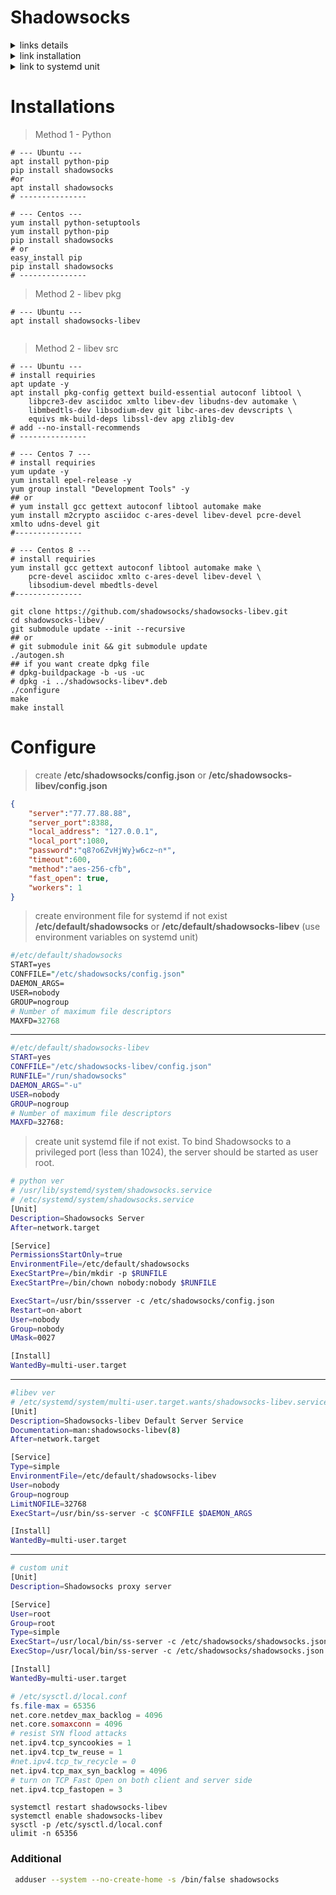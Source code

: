 Shadowsocks
====

<d>
<details>
    <summary> links details </summary>

[arch](https://wiki.archlinux.org/title/Shadowsocks)

[habr](https://habr.com/ru/post/358126/)

[shadowsocks.org](https://shadowsocks.org/guide/stream.html)

[crypt compare](https://crypto.stackexchange.com/questions/18266/use-aes-256-or-aes-ctr-256-for-one-block#18271)

[Optimizing shadowsocks](https://github.com/shadowsocks/shadowsocks/wiki/Optimizing-Shadowsocks)

[4pda](https://4pda.to/forum/index.php?showtopic=744431&st=3040)

</details>
</d>

<d>
<details>
    <summary> link installation </summary>

[python](https://github.com/dgkang/shadowsocks-python)

<ul>
<li>

[libev ubuntu](https://supporthost.in/how-to-install-shadowsocks-on-ubuntu/)</li>
<li>

[libev ubuntu chinese](https://pioneerlfn.github.io/2019/12/02/shadowsocks/)</li>
<li>

[libev ubuntu and client sets](https://www.linuxbabe.com/ubuntu/shadowsocks-libev-proxy-server-ubuntu)</li>
<li>

[libev ubuntu 2](https://blog.wtigga.com/shadowsocks/)</li>
</ul>

<li>-----------</li>

<ul>
<li>

[libev src](https://losst.ru/nastrojka-shadowsocks)</li>
<li>

[libev src centos7 + client settings](https://serverdiary.com/linux/how-to-install-shadowsocks-server-on-centos-7/)</li>
<li>

[libev centos](https://www.hostens.com/knowledgebase/how-to-install-and-configure-shadowsocks-server/)</li>
</ul>

<li>-----------</li>

<ul>
<li>

[libev snap](https://upcloud.com/resources/tutorials/install-shadowsocks-libev-socks5-proxy)</li>
<li>

[libev snap 1](https://ip-calculator.ru/blog/ask/kak-ustanovit-proksi-server-shadowsocks-libev-socks5/)</li>
</ul>

[many method](https://www.oilandfish.com/posts/shadowsocks-libev.html)

[rust](https://4pda.to/forum/index.php?showtopic=744431&st=1580#entry96860833)

[vray plugin ubuntu](http://renbuar.blogspot.com/2020/04/ubuntu-2004-shadowsocks-over-websocket.html)

[install and settings client](https://www.linode.com/docs/guides/create-a-socks5-proxy-server-with-shadowsocks-on-ubuntu-and-centos7/?amp;_ga=2.220322520.1193236751.1582119770-1740799406.1579098235&lang=en)

</details>
</d>

<d>
<details>
    <summary> link to systemd unit </summary>

[gist](https://gist.github.com/zhiguangwang/a8e51a90b5b902529af9dd517849d568)

[github](https://github.com/shadowsocks/shadowsocks-rust/issues/103)

[chinese](https://yuyi.io/2015/12/29/shadowsocks-systemd/)

<ul>
<li>

[solutions superuser.com](https://superuser.com/questions/1436616/systemctl-cannot-start-service-code-exited-status-0-success)</li>
<li>

[solutions github](https://github.com/shadowsocks/shadowsocks-libev/issues/1949)</li>
<li>

[solutions stackexchange](https://unix.stackexchange.com/questions/679837/where-is-the-user-shadows-shadowsocks-defined)
</li>
</ul>

</details>
</d>


# Installations

> Method 1 - Python
```nginx
# --- Ubuntu ---
apt install python-pip
pip install shadowsocks
#or
apt install shadowsocks
# ---------------

# --- Centos ---
yum install python-setuptools
yum install python-pip
pip install shadowsocks
# or
easy_install pip
pip install shadowsocks
# ---------------
```

> Method 2 - libev pkg
```nginx
# --- Ubuntu ---
apt install shadowsocks-libev


```

> Method 2 - libev src
```nginx
# --- Ubuntu ---
# install requiries
apt update -y
apt install pkg-config gettext build-essential autoconf libtool \
    libpcre3-dev asciidoc xmlto libev-dev libudns-dev automake \
    libmbedtls-dev libsodium-dev git libc-ares-dev devscripts \
    equivs mk-build-deps libssl-dev apg zlib1g-dev
# add --no-install-recommends
# ---------------

# --- Centos 7 ---
# install requiries
yum update -y
yum install epel-release -y
yum group install "Development Tools" -y
## or 
# yum install gcc gettext autoconf libtool automake make
yum install m2crypto asciidoc c-ares-devel libev-devel pcre-devel xmlto udns-devel git
#---------------

# --- Centos 8 ---
# install requiries
yum install gcc gettext autoconf libtool automake make \
    pcre-devel asciidoc xmlto c-ares-devel libev-devel \
    libsodium-devel mbedtls-devel
#---------------

git clone https://github.com/shadowsocks/shadowsocks-libev.git
cd shadowsocks-libev/
git submodule update --init --recursive
## or 
# git submodule init && git submodule update
./autogen.sh
## if you want create dpkg file
# dpkg-buildpackage -b -us -uc
# dpkg -i ../shadowsocks-libev*.deb
./configure
make
make install
```

# Configure

> create **/etc/shadowsocks/config.json** or **/etc/shadowsocks-libev/config.json**

```json
{
    "server":"77.77.88.88",
    "server_port":8388,
    "local_address": "127.0.0.1",
    "local_port":1080,
    "password":"q8?o6ZvHjWy}w6cz~n*",
    "timeout":600,
    "method":"aes-256-cfb",
    "fast_open": true,
    "workers": 1
}
```

> create environment file for systemd if not exist **/etc/default/shadowsocks** or **/etc/default/shadowsocks-libev** (use environment variables on systemd unit)

```perl
#/etc/default/shadowsocks
START=yes
CONFFILE="/etc/shadowsocks/config.json"
DAEMON_ARGS=
USER=nobody
GROUP=nogroup
# Number of maximum file descriptors
MAXFD=32768
```
----------
```bash
#/etc/default/shadowsocks-libev
START=yes
CONFFILE="/etc/shadowsocks-libev/config.json"
RUNFILE="/run/shadowsocks"
DAEMON_ARGS="-u"
USER=nobody
GROUP=nogroup
# Number of maximum file descriptors
MAXFD=32768:
```

> create unit systemd file if not exist. To bind Shadowsocks to a privileged port (less than 1024), the server should be started as user root.
```bash
# python ver
# /usr/lib/systemd/system/shadowsocks.service
# /etc/systemd/system/shadowsocks.service
[Unit]
Description=Shadowsocks Server
After=network.target

[Service]
PermissionsStartOnly=true
EnvironmentFile=/etc/default/shadowsocks
ExecStartPre=/bin/mkdir -p $RUNFILE
ExecStartPre=/bin/chown nobody:nobody $RUNFILE

ExecStart=/usr/bin/ssserver -c /etc/shadowsocks/config.json
Restart=on-abort
User=nobody
Group=nobody
UMask=0027

[Install]
WantedBy=multi-user.target
```
---------
```bash
#libev ver
# /etc/systemd/system/multi-user.target.wants/shadowsocks-libev.service
[Unit]
Description=Shadowsocks-libev Default Server Service
Documentation=man:shadowsocks-libev(8)
After=network.target

[Service]
Type=simple
EnvironmentFile=/etc/default/shadowsocks-libev
User=nobody
Group=nogroup
LimitNOFILE=32768
ExecStart=/usr/bin/ss-server -c $CONFFILE $DAEMON_ARGS

[Install]
WantedBy=multi-user.target
```
--------
```bash
# custom unit
[Unit]
Description=Shadowsocks proxy server

[Service]
User=root
Group=root
Type=simple
ExecStart=/usr/local/bin/ss-server -c /etc/shadowsocks/shadowsocks.json -a shadowsocks -v start
ExecStop=/usr/local/bin/ss-server -c /etc/shadowsocks/shadowsocks.json -a shadowsocks -v stop

[Install]
WantedBy=multi-user.target
```

```php
# /etc/sysctl.d/local.conf
fs.file-max = 65356
net.core.netdev_max_backlog = 4096
net.core.somaxconn = 4096
# resist SYN flood attacks
net.ipv4.tcp_syncookies = 1
net.ipv4.tcp_tw_reuse = 1
#net.ipv4.tcp_tw_recycle = 0
net.ipv4.tcp_max_syn_backlog = 4096
# turn on TCP Fast Open on both client and server side
net.ipv4.tcp_fastopen = 3
```

```nginx
systemctl restart shadowsocks-libev
systemctl enable shadowsocks-libev
sysctl -p /etc/sysctl.d/local.conf
ulimit -n 65356
```

### Additional
 
```bash
 adduser --system --no-create-home -s /bin/false shadowsocks
 
```

